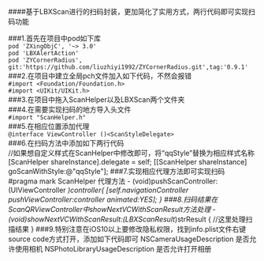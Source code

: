 ####基于LBXScan进行的扫码封装，更加简化了实用方式，两行代码即可实现扫码功能<p>
###1.首先在项目中pod如下库<br>
```pod 'ZXingObjC', '~> 3.0'```<br>
```pod 'LBXAlertAction'```<br>
```pod 'ZYCornerRadius', git:'https://github.com/liuzhiyi1992/ZYCornerRadius.git',tag:'0.9.1'```<br>
###2.在项目中建立全局pch文件加入如下代码，不然会报错<br>
```#import <Foundation/Foundation.h>```<br>
```#import <UIKit/UIKit.h>```<br>
###3.在项目中拖入ScanHelper以及LBXScan两个文件夹<br>
###4.在需要实现扫码的地方导入头文件<br>
```#import "ScanHelper.h"```<br>
###5.在相应位置添加代理<br>
```@interface ViewController ()<ScanStyleDelegate>```<br>
###6.在扫码方法中添加如下两行代码<br>
    //如果想自定义样式在ScanHelper中修改即可，将“qqStyle”替换为相应样式名称
    [ScanHelper shareInstance].delegate = self;
    [[ScanHelper shareInstance] goScanWithStyle:@"qqStyle"];
###7.实现相应代理方法即可实现扫码<br>
    #pragma mark ScanHelper 代理方法
    - (void)pushScanController:(UIViewController *)controller{
         [self.navigationController pushViewController:controller animated:YES];
    }
###8.扫码结果在ScanQRViewController中showNextVCWithScanResult方法处理
    - (void)showNextVCWithScanResult:(LBXScanResult*)strResult
    {
         //这里处理扫描结果
    }
###9.特别注意在iOS10以上要修改隐私权限，找到info.plist文件右键source code方式打开，添加如下代码即可
        <key>NSCameraUsageDescription</key>
	    <string>是否允许使用相机</string>
	    <key>NSPhotoLibraryUsageDescription</key>
	    <string>是否允许打开相册</string>

